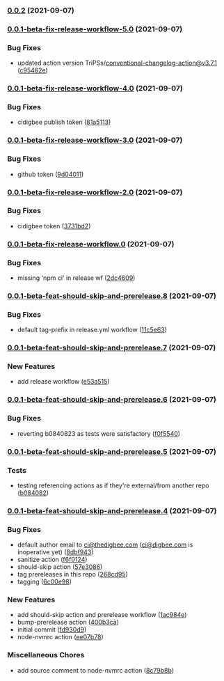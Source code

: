 ### [0.0.2](https://github.com/thedigbee/actions/compare/v0.0.1-beta-fix-release-workflow-5.0...v0.0.2) (2021-09-07)

### [0.0.1-beta-fix-release-workflow-5.0](https://github.com/thedigbee/actions/compare/v0.0.1-beta-fix-release-workflow-4.0...v0.0.1-beta-fix-release-workflow-5.0) (2021-09-07)


### Bug Fixes

* updated action version TriPSs/conventional-changelog-action@v3.7.1 ([c95462e](https://github.com/thedigbee/actions/commit/c95462efab521b4e1f52cb8f1bb96290547a4960))

### [0.0.1-beta-fix-release-workflow-4.0](https://github.com/thedigbee/actions/compare/v0.0.1-beta-fix-release-workflow-3.0...v0.0.1-beta-fix-release-workflow-4.0) (2021-09-07)


### Bug Fixes

* cidigbee publish token ([81a5113](https://github.com/thedigbee/actions/commit/81a5113dcefceb33c10ff4fa38969e06cd82db34))

### [0.0.1-beta-fix-release-workflow-3.0](https://github.com/thedigbee/actions/compare/v0.0.1-beta-fix-release-workflow-2.0...v0.0.1-beta-fix-release-workflow-3.0) (2021-09-07)


### Bug Fixes

* github token ([9d04011](https://github.com/thedigbee/actions/commit/9d04011c8ce6e2d87ea668e8e7636559ccf2c05a))

### [0.0.1-beta-fix-release-workflow-2.0](https://github.com/thedigbee/actions/compare/v0.0.1-beta-fix-release-workflow.0...v0.0.1-beta-fix-release-workflow-2.0) (2021-09-07)


### Bug Fixes

* cidigbee token ([3731bd2](https://github.com/thedigbee/actions/commit/3731bd2e23e41e60e8148ae06d98de32e0c726d0))

### [0.0.1-beta-fix-release-workflow.0](https://github.com/thedigbee/actions/compare/v0.0.1-beta-feat-should-skip-and-prerelease.8...v0.0.1-beta-fix-release-workflow.0) (2021-09-07)


### Bug Fixes

* missing 'npm ci' in release wf ([2dc4609](https://github.com/thedigbee/actions/commit/2dc46096dba47869083d386b1188649ce222a562))

### [0.0.1-beta-feat-should-skip-and-prerelease.8](https://github.com/thedigbee/actions/compare/v0.0.1-beta-feat-should-skip-and-prerelease.7...v0.0.1-beta-feat-should-skip-and-prerelease.8) (2021-09-07)


### Bug Fixes

* default tag-prefix in release.yml workflow ([11c5e63](https://github.com/thedigbee/actions/commit/11c5e635015aef5ad0ebf39226107593063fe1fe))

### [0.0.1-beta-feat-should-skip-and-prerelease.7](https://github.com/thedigbee/actions/compare/v0.0.1-beta-feat-should-skip-and-prerelease.6...v0.0.1-beta-feat-should-skip-and-prerelease.7) (2021-09-07)


### New Features

* add release workflow ([e53a515](https://github.com/thedigbee/actions/commit/e53a51587ffa4fec8971156677739d7334b8e844))

### [0.0.1-beta-feat-should-skip-and-prerelease.6](https://github.com/thedigbee/actions/compare/v0.0.1-beta-feat-should-skip-and-prerelease.5...v0.0.1-beta-feat-should-skip-and-prerelease.6) (2021-09-07)


### Bug Fixes

* reverting b0840823 as tests were satisfactory ([f0f5540](https://github.com/thedigbee/actions/commit/f0f5540e9cd50c2251859f45117709298e5b09eb))

### [0.0.1-beta-feat-should-skip-and-prerelease.5](https://github.com/thedigbee/actions/compare/v0.0.1-beta-feat-should-skip-and-prerelease.4...v0.0.1-beta-feat-should-skip-and-prerelease.5) (2021-09-07)


### Tests

* testing referencing actions as if they're external/from another repo ([b084082](https://github.com/thedigbee/actions/commit/b08408233cbcd3e6d62f77f8fdc07aaac42253ea))

### [0.0.1-beta-feat-should-skip-and-prerelease.4](https://github.com/thedigbee/actions/compare/fd930d9adf1e05acf6a472b4c9f779f31b79e992...v0.0.1-beta-feat-should-skip-and-prerelease.4) (2021-09-07)


### Bug Fixes

* default author email to ci@thedigbee.com (ci@digbee.com is inoperative yet) ([8dbf943](https://github.com/thedigbee/actions/commit/8dbf943f2557e27ebcfbcb6d2606cf0b5a579879))
* sanitize action ([f6f0124](https://github.com/thedigbee/actions/commit/f6f01247c33a82442727c6c2344395d28dec6455))
* should-skip action ([57e3086](https://github.com/thedigbee/actions/commit/57e308611e3a0b07b0fe8143a76060cb49f42c21))
* tag prereleases in this repo ([268cd95](https://github.com/thedigbee/actions/commit/268cd950a45d9dd369b9a1ea7d4746dd4a7347ea))
* tagging ([6c00e98](https://github.com/thedigbee/actions/commit/6c00e98297ff316b59f9008004d802dc6115f40f))


### New Features

* add should-skip action and prerelease workflow ([1ac984e](https://github.com/thedigbee/actions/commit/1ac984e48d0db39d605443a21bd2c3cc872b0de1))
* bump-prerelease action ([400b3ca](https://github.com/thedigbee/actions/commit/400b3ca79301051aa2ccd0bf58fcc218426a74c3))
* initial commit ([fd930d9](https://github.com/thedigbee/actions/commit/fd930d9adf1e05acf6a472b4c9f779f31b79e992))
* node-nvmrc action ([ee07b78](https://github.com/thedigbee/actions/commit/ee07b78f1c6a3b85b5d96d6d2ad1a204fe5779f6))


### Miscellaneous Chores

* add source comment to node-nvmrc action ([8c79b8b](https://github.com/thedigbee/actions/commit/8c79b8b65ad550e18ba798e77e102cb604f790c1))

